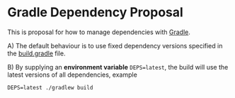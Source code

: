 # Gradle Dependency Proposal

This is proposal for how to manage dependencies with [Gradle](https://gradle.org).

A) The default behaviour is to use fixed dependency versions specified in the
[build.gradle](build.gradle) file.

B) By supplying an **environment variable** `DEPS=latest`, the build will use
the latest versions of all dependencies, example

    DEPS=latest ./gradlew build
